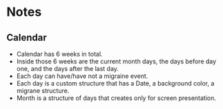 # Notes

## Calendar
- Calendar has 6 weeks in total.
- Inside those 6 weeks are the current month days, the days before day one, and the days after the last day.
- Each day can have/have not a migraine event.
- Each day is a custom structure that has a Date, a background color, a migrane structure.
- Month is a structure of days that creates only for screen presentation.
